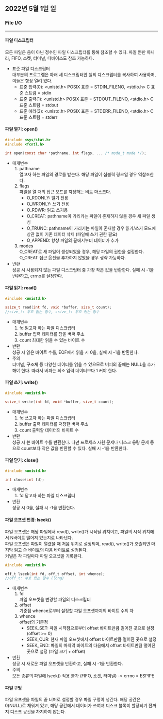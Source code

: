 ## 2022년 5월 1일 일

### File I/O
- - -
#### 파일 디스크립터  
모든 파일은 음이 아닌 정수인 파일 디스크립터를 통해 참조할 수 있다. 파일 뿐만 아니라, FIFO, 소켓, 터미널, 디바이스도 참조 가능하다.
* 표준 파일 디스크립터  
대부분의 프로그램은 아래 세 디스크립터인 셸의 디스크립터를 복사하여 사용하며, 이들은 항상 열려 있다.
  + 표준 입력(0): <unistd.h> POSIX 표준 = STDIN_FILENO, <stdio.h> C 표준 스트림 = stdin   
  + 표준 출력(1): <unistd.h> POSIX 표준 = STDOUT_FILENO, <stdio.h> C 표준 스트림 = stdout   
  + 표준 에러(2): <unistd.h> POSIX 표준 = STDERR_FILENO, <stdio.h> C 표준 스트림 = stderr
    
#### 파일 열기: open()
```C
#include <sys/stat.h>
#include <fcntl.h>

int open(const char *pathname, int flags, ... /* mode_t mode */);
```
* 매개변수
  1. pathname  
     열고자 하는 파일의 경로를 받는다. 해당 파일이 심볼릭 링크일 경우 역참조한다.
  2. flags  
     파일을 열 때의 접근 모드를 지정하는 비트 마스크다.
     + O_RDONLY: 일기 전용
     + O_WRONLY: 쓰기 전용
     + O_RDWR: 읽고 쓰기용
     + O_CREAT: pathname이 가리키는 파일이 존재하지 않을 경우 새 파일 생성
     + O_TRUNC: pathname이 가리키는 파일이 존재할 경우 읽기/쓰기 모드에 상관 없이 기존 데이터 삭제 (파일에 쓰기 권한 필요)
     + O_APPEND: 항상 파일의 끝에서부터 데이터가 추가
  3. modes  
     O_CREAT로 새 파일이 생성되었을 경우, 해당 파일의 권한을 설정한다. O_CREAT 접근 옵션을 추가하지 않았을 경우 생략 가능하다.
* 반환  
  성공 시 사용되지 않는 파일 디스크립터 중 가장 작은 값을 반환한다. 실패 시 -1을 반환하고, errno를 설정한다.

#### 파일 읽기: read()
```C
#include <unistd.h>

ssize_t read(int fd, void *buffer, size_t count);
//size_t: 부호 없는 정수, ssize_t: 부호 있는 정수
```
* 매개변수
  1. fd
     읽고자 하는 파일 디스크립터
  2. buffer
     입력 데이터를 담을 버퍼 주소
  3. count
     최대한 읽을 수 있는 바이트 수
* 반환  
  성공 시 읽은 바이트 수를, EOF에서 읽을 시 0을, 실패 시 -1을 반환한다.
* 주의  
  터미널, 구조체 등 다양한 데이터를 읽을 수 있으므로 버퍼의 끝에는 NULL을 추가해야 한다. 따라서 버퍼는 최소 입력 데이터보다 1 커야 한다.
    
#### 파일 쓰기: write()
```C
#include <unistd.h>

ssize_t write(int fd, void *buffer, size_t count);
```
* 매개변수
  1. fd
     쓰고자 하는 파일 디스크립터
  2. buffer
     출력 데이터를 저장한 버퍼 주소
  3. count
     출력할 데이터의 바이트 수
* 반환  
  성공 시 쓴 바이트 수를 반환한다. 다만 프로세스 자원 문제나 디스크 용량 문제 등으로 count보다 작은 값을 반환할 수 있다. 실패 시 -1을 반환한다.

#### 파일 닫기: close()
```C
#include <unistd.h>

int close(int fd);
```
* 매개변수
  1. fd
     닫고자 하는 파일 디스크립터
* 반환  
  성공 시 0을, 실패 시 -1을 반환한다.

#### 파일 오프셋 변경: lseek()  
파일 오프셋은 해당 파일에서 read(), write()가 시작될 위치이고, 파일의 시작 위치에서 N바이트 떨어져 있는지로 나타낸다.  
파일 오프셋은 파일이 열렸을 때 처음 위치로 설정되며, read(), write()가 호출되면 마지막 읽고 쓴 바이트의 다음 바이트로 설정된다.  
커널은 각 파일마다 파일 오프셋을 기록한다.
```C
#include <unistd.h>

off_t lseek(int fd, off_t offset, int whence);
//off_t: 부호 있는 정수 (long)
```
* 매개변수
  1. fd  
     파일 오프셋을 변경할 파일의 디스크립터
  2. offset  
     기준점 whence로부터 설정할 파일 오프셋까지의 바이트 수의 차
  3. whence  
     offset의 기준점
     + SEEK_SET: 파일 시작점으로부터 offset 바이트만큼 떨어진 곳으로 설정 (offset >= 0)
     + SEEK_CUR: 현재 파일 오프셋에서 offset 바이트만큼 떨어진 곳으로 설정
     + SEEK_END: 파일의 마지막 바이트의 다음에서 offset 바이트만큼 떨어진 곳으로 설정 (파일 크기 + offset)
* 반환  
  성공 시 새로운 파일 오프셋을 반환하고, 실패 시 -1을 반환한다.
* 주의  
  모든 종류의 파일에 lseek() 적용 불가 (FIFO, 소켓, 터미널) -> errno = ESPIPE

#### 파일 구멍  
파일 오프셋을 파일의 끝 너머로 설정할 경우 파일 구멍이 생긴다. 해당 공간은 0(NULL)로 채워져 있고, 해당 공간에서 데이터가 쓰여져 디스크 블록이 할당되기 전까지 디스크 공간을 차지하지 않는다.
